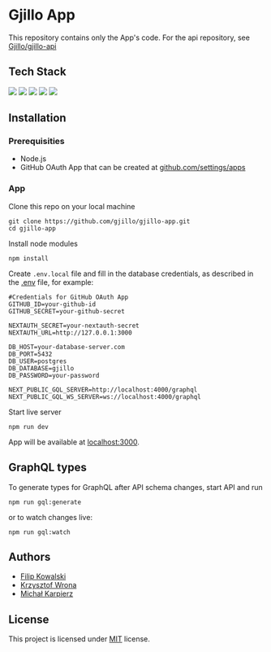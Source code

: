 
# Gjillo App

This repository contains only the App's code. For the api repository, see [Gjillo/gjillo-api](https://github.com/gjillo/gjillo-api)

## Tech Stack

<img src="https://img.shields.io/badge/TypeScript-3178C6?logo=TypeScript&logoColor=white&style=for-the-badge"/>
<img src="https://img.shields.io/badge/React-61DAFB?logo=React&logoColor=white&style=for-the-badge"/>
<img src="https://img.shields.io/badge/Next-000000?logo=Next.JS&logoColor=white&style=for-the-badge"/>
<img src="https://img.shields.io/badge/Sass-CC6699?logo=Sass&logoColor=white&style=for-the-badge"/>
<img src="https://img.shields.io/badge/MUI-007FFF?logo=MUI&logoColor=white&style=for-the-badge"/>

## Installation

### Prerequisities

- Node.js
- GitHub OAuth App that can be created at [github.com/settings/apps](https://github.com/settings/apps)

### App

Clone this repo on your local machine
```
git clone https://github.com/gjillo/gjillo-app.git
cd gjillo-app
```

Install node modules
```
npm install
```

Create `.env.local` file and fill in the database credentials, as described in the [.env](.env) file, for example:

```dotenv
#Credentials for GitHub OAuth App
GITHUB_ID=your-github-id
GITHUB_SECRET=your-github-secret

NEXTAUTH_SECRET=your-nextauth-secret
NEXTAUTH_URL=http://127.0.0.1:3000

DB_HOST=your-database-server.com
DB_PORT=5432
DB_USER=postgres
DB_DATABASE=gjillo
DB_PASSWORD=your-password

NEXT_PUBLIC_GQL_SERVER=http://localhost:4000/graphql
NEXT_PUBLIC_GQL_WS_SERVER=ws://localhost:4000/graphql
```

Start live server
```
npm run dev
```

App will be available at [localhost:3000](http://localhost:3000).

## GraphQL types

To generate types for GraphQL after API schema changes, start API and run

```
npm run gql:generate
```

or to watch changes live:

```
npm run gql:watch
```

## Authors

- [Filip Kowalski](https://github.com/Spookyless)
- [Krzysztof Wrona](https://github.com/rubikon02)
- [Michał Karpierz](https://github.com/ShatterPlayer)

## License

This project is licensed under [MIT](./LICENSE) license.